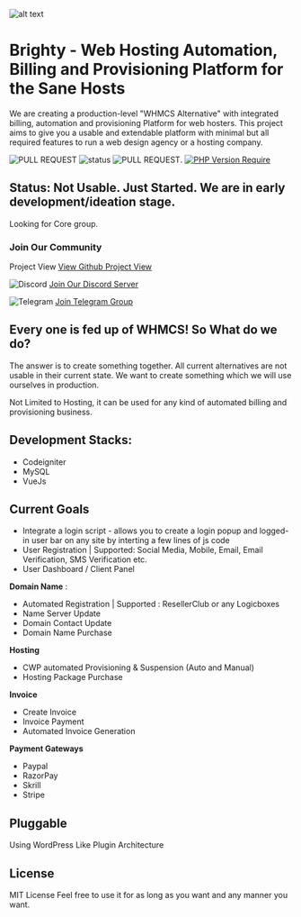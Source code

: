 ![alt text](https://github.com/tariqsocial/brighty/blob/main/Logo.png?raw=true)

# Brighty - Web Hosting Automation, Billing and Provisioning Platform for the Sane Hosts

We are creating a production-level "WHMCS Alternative" with integrated billing, automation and provisioning Platform for web hosters. This project aims to give you a usable and extendable platform with minimal but all required features to run a web design agency or a hosting company.

![PULL REQUEST](https://img.shields.io/badge/contributions-welcome-green)  ![status](https://img.shields.io/badge/Status-Not%20Usable-red)   ![PULL REQUEST](https://img.shields.io/badge/license-MIT-blue). [![PHP Version Require](http://poser.pugx.org/phpunit/phpunit/require/php)](https://packagist.org/packages/phpunit/phpunit)

## Status: Not Usable. Just Started. We are in early development/ideation stage. 

Looking for Core group. 

### Join Our Community

Project View [View Github Project View](https://github.com/users/tariq-abdullah/projects/1/views/1])

![Discord](https://img.shields.io/badge/%3CServer%3E-%237289DA.svg?style=for-the-badge&logo=discord&logoColor=white)   [Join Our Discord Server](https://discord.gg/dUCmJcs5xv)

![Telegram](https://img.shields.io/badge/Telegram-2CA5E0?style=for-the-badge&logo=telegram&logoColor=white)  [Join Telegram Group](https://t.me/+PyUnIpTv9i42ODJl)



## Every one is fed up of WHMCS! So What do we do?

The answer is to create something together. All current alternatives are not usable in their current state. We want to create something which we will use ourselves in production.  

Not Limited to Hosting, it can be used for any kind of automated billing and provisioning business. 


## Development Stacks:

- Codeigniter
- MySQL
- VueJs


## Current Goals

- Integrate a login script - allows you to create a login popup and logged-in user bar on any site by interting a few lines of js code
- User Registration | Supported: Social Media, Mobile, Email, Email Verification, SMS Verification etc.
- User Dashboard / Client Panel


**Domain Name** :
  -   Automated Registration | Supported : ResellerClub or any Logicboxes
  -   Name Server Update
  -   Domain Contact Update
  -   Domain Name Purchase 

**Hosting**
  - CWP automated Provisioning & Suspension (Auto and Manual)
  - Hosting Package Purchase
  
**Invoice**
  - Create Invoice
  - Invoice Payment 
  - Automated Invoice Generation

**Payment Gateways**
  - Paypal
  - RazorPay
  - Skrill
  - Stripe

## Pluggable

Using WordPress Like Plugin Architecture

## License

MIT License
Feel free to use it for as long as you want and any manner you want.
